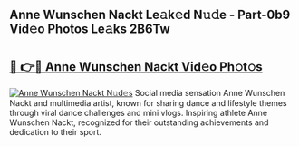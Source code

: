 ## Anne Wunschen Nackt Le𝚊k𝚎d N𝚞𝚍e - Part-0b9 Vid𝚎o Photos Le𝚊ks 2B6Tw

# <h2><a href="http://fb33k7.evod.top/?m=Anne+Wunschen+Nackt">🔗 👉🔴 Anne Wunschen Nackt Vid𝚎o Ph𝚘t𝚘s</a></h2>

[![Anne Wunschen Nackt N𝚞d𝚎s](https://i.imgur.com/8V9OHl7.gif)](http://fb33k7.evod.top/?m=Anne+Wunschen+Nackt)
Social media sensation Anne Wunschen Nackt and multimedia artist, known for sharing dance and lifestyle themes through viral dance challenges and mini vlogs. Inspiring athlete Anne Wunschen Nackt, recognized for their outstanding achievements and dedication to their sport. 

